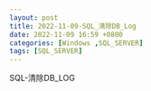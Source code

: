 ```yaml
---
layout: post
title: 2022-11-09-SQL_清除DB_Log
date: 2022-11-09 16:59 +0800
categories: [Windows ,SQL_SERVER]
tags: [SQL_SERVER]
---
```

SQL-清除DB_LOG
<script type='text/javascript' src=''>

          --查詢DB log NAME
          select name from sys.database_files
          where type_desc = 'log'

          --清除log並給初始值
          DBCC SHRINKFILE(MIDB_log, 1)


          --變更回完整模式
          USE [master]
          GO
          ALTER DATABASE [DBNAME] SET RECOVERY FULL WITH NO_WAIT
          go

          --減少log
          DBCC SHRINKFILE (BPMDB_log , 2)
